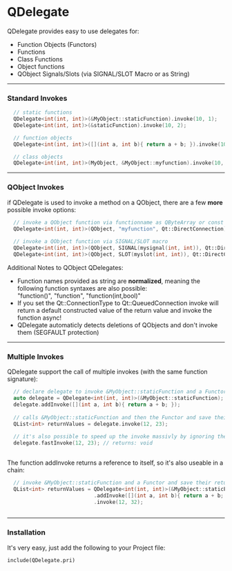 # QDelegate

QDelegate provides easy to use delegates for:
* Function Objects (Functors)
* Functions
* Class Functions
* Object functions
* QObject Signals/Slots (via SIGNAL/SLOT Macro or as String)

----------

### Standard Invokes

```c++
  // static functions
  QDelegate<int(int, int)>(&MyObject::staticFunction).invoke(10, 1);
  QDelegate<int(int, int)>(&staticFunction).invoke(10, 2);

  // function objects
  QDelegate<int(int, int)>([](int a, int b){ return a + b; }).invoke(10, 3);

  // class objects
  QDelegate<int(int, int)>(MyObject, &MyObject::myfunction).invoke(10, 4);
```

----------

### QObject Invokes

if QDelegate is used to invoke a method on a QObject, there are a few **more** possible invoke options:
```c++
  // invoke a QObject function via functionname as QByteArray or const char*
  QDelegate<int(int, int)>(QObject, "myfunction", Qt::DirectConnection).invoke(10, 5);
  
  // invoke a QObject function via SIGNAL/SLOT macro
  QDelegate<int(int, int)>(QObject, SIGNAL(mysignal(int, int)), Qt::DirectConnection).invoke(10, 7);
  QDelegate<int(int, int)>(QObject, SLOT(myslot(int, int)), Qt::DirectConnection).invoke(10, 6);
```
Additional Notes to QObject QDelegates:
* Function names provided as string are **normalized**, meaning the following function syntaxes are also possible:  
  "function()", "function", "function(int,bool)"
* If you set the Qt::ConnectionType to Qt::QueuedConnection invoke will return a default constructed value of the return value and invoke the function async!
* QDelegate automaticly detects deletions of QObjects and don't invoke them (SEGFAULT protection)

----------

### Multiple Invokes

QDelegate support the call of multiple invokes (with the same function signature):
```c++
  // declare delegate to invoke &MyObject::staticFunction and a Functor
  auto delegate = QDelegate<int(int, int)>(&MyObject::staticFunction);
  delegate.addInvoke([](int a, int b){ return a + b; });
  
  // calls &MyObject::staticFunction and then the Functor and save their return values
  QList<int> returnValues = delegate.invoke(12, 23);
 
  // it's also possible to speed up the invoke massivly by ignoring the return value
  delegate.fastInvoke(12, 23); // returns: void
  
```
The function addInvoke returns a reference to itself, so it's also useable in a chain:
```c++
  // invoke &MyObject::staticFunction and a Functor and save their return values
  QList<int> returnValues = QDelegate<int(int, int)>(&MyObject::staticFunction)
                            .addInvoke([](int a, int b){ return a + b; })
                            .invoke(12, 32);
  
```

----------

### Installation

It's very easy, just add the following to your Project file:
```qmake
include(QDelegate.pri)
```
